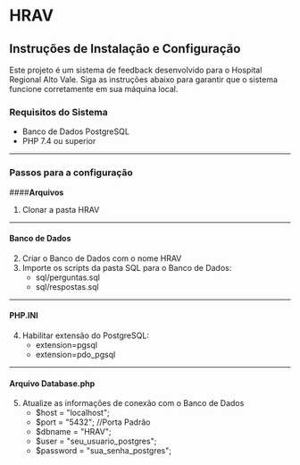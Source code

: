 # **HRAV**

## **Instruções de Instalação e Configuração**

Este projeto é um sistema de feedback desenvolvido para o Hospital Regional Alto Vale. Siga as instruções abaixo para garantir que o sistema funcione corretamente em sua máquina local.

### **Requisitos do Sistema**
- Banco de Dados PostgreSQL
- PHP 7.4 ou superior

---

### **Passos para a configuração**

####**Arquivos**
1. Clonar a pasta HRAV

---

#### **Banco de Dados**
2. Criar o Banco de Dados com o nome HRAV
3. Importe os scripts da pasta SQL para o Banco de Dados:
   - sql/perguntas.sql
    - sql/respostas.sql 

---

#### **PHP.INI**    
4. Habilitar extensão do PostgreSQL:
   - extension=pgsql
    - extension=pdo_pgsql

---

#### **Arquivo Database.php**
5. Atualize as informações de conexão com o Banco de Dados
   - $host = "localhost";
    - $port = "5432"; //Porta Padrão
    - $dbname = "HRAV";
    - $user = "seu_usuario_postgres";
    - $password = "sua_senha_postgres";
